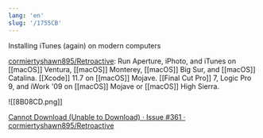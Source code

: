 ```yaml
---
lang: 'en'
slug: '/1755CB'
---
```


Installing iTunes (again) on modern computers

[cormiertyshawn895/Retroactive](https://github.com/cormiertyshawn895/Retroactive): Run Aperture, iPhoto, and iTunes on [[macOS]] Ventura, [[macOS]] Monterey, [[macOS]] Big Sur, and [[macOS]] Catalina. [[Xcode]] 11.7 on [[macOS]] Mojave. [[Final Cut Pro]] 7, Logic Pro 9, and iWork '09 on [[macOS]] Mojave or [[macOS]] High Sierra.

![[8B08CD.png]]

[Cannot Download (Unable to Download) · Issue #361 · cormiertyshawn895/Retroactive](https://github.com/cormiertyshawn895/Retroactive/issues/361)
